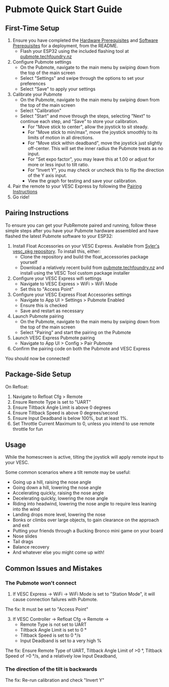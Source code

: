 # Pubmote Quick Start Guide

## First-Time Setup

1. Ensure you have completed the [Hardware Prerequisites](/README.md#hardware-prerequisites) and [Software Prerequisites](/README.md#software-prerequisites) for a deployment, from the README.
    - Flash your ESP32 using the included flashing tool at [pubmote.techfoundry.nz](https://pubmote.techfoundry.nz/)
2. Configure Pubmote settings
    - On the Pubmote, navigate to the main menu by swiping down from the top of the main screen
    - Select "Settings" and swipe through the options to set your preferences
    - Select "Save" to apply your settings
3. Calibrate your Pubmote
    - On the Pubmote, navigate to the main menu by swiping down from the top of the main screen
    - Select "Calibration"
    - Select "Start" and move through the steps, selecting "Next" to continue each step, and "Save" to store your calibration.
        - For "Move stick to center", allow the joystick to sit steady.
        - For "Move stick to min/max", move the joystick smoothly to its limits of motion in all directions.
        - For "Move stick within deadband", move the joystick just slightly off-center. This will set the inner radius the Pubmote treats as no input.
        - For "Set expo factor", you may leave this at 1.00 or adjust for more or less input to tilt ratio.
        - For "Invert Y", you may check or uncheck this to flip the direction of the Y axis input.
        - View the graph for testing and save your calibration.
4. Pair the remote to your VESC Express by following the [Pairing Instructions](#pairing-instructions)
5. Go ride!

## Pairing Instructions

To ensure you can get your PubRemote paired and running, follow these simple steps after you have your Pubmote hardware assembled and have flashed the latest Pubmote software to your ESP32:

1. Install Float Accessories on your VESC Express. Available from [Syler's vesc_pkg repository](https://github.com/Relys/vesc_pkg). To install this, either:
    - Clone the repository and build the float_accessories package yourself
    - Download a relatively recent build from [pubmote.techfoundry.nz](https://pubmote.techfoundry.nz) and install using the VESC Tool custom package installer
2. Configure your VESC Express wifi settings
    - Navigate to VESC Express > WiFi > WiFi Mode
    - Set this to "Access Point"
3. Configure your VESC Express Float Accessories settings
    - Navigate to App UI > Settings > Pubmote Enabled
    - Ensure this is checked
    - Save and restart as necessary
4. Launch Pubmote pairing
    - On the Pubmote, navigate to the main menu by swiping down from the top of the main screen
    - Select "Pairing" and start the pairing on the Pubmote
5. Launch VESC Express Pubmote pairing
    - Navigate to App UI > Config > Pair Pubmote
6. Confirm the pairing code on both the Pubmote and VESC Express

You should now be connected!

## Package-Side Setup

On Refloat:
1. Navigate to Refloat Cfg > Remote
2. Ensure Remote Type is set to "UART"
3. Ensure Tiltback Angle Limit is above 0 degrees
4. Ensure Tiltback Speed is above 0 degrees/second
5. Ensure Input Deadband is below 100%, but at least 1%.
6. Set Throttle Current Maximum to 0, unless you intend to use remote throttle for fun

## Usage

While the homescreen is active, tilting the joystick will apply remote input to your VESC.

Some common scenarios where a tilt remote may be useful:
- Going up a hill, raising the nose angle
- Going down a hill, lowering the nose angle
- Accelerating quickly, raising the nose angle
- Decelerating quickly, lowering the nose angle
- Riding into headwind, lowering the nose angle to require less leaning into the wind
- Landing drops more level, lowering the nose
- Bonks or climbs over large objects, to gain clearance on the approach and exit
- Putting your friends through a Bucking Bronco mini game on your board
- Nose slides
- Tail drags
- Balance recovery
- And whatever else you might come up with!

## Common Issues and Mistakes

### The Pubmote won't connect

1. If VESC Express -> WiFi -> WiFi Mode is set to "Station Mode", it will cause connection failures with Pubmote.

The fix: It must be set to "Access Point"

3. If VESC Controller -> Refloat Cfg -> Remote ->
      - Remote Type is not set to UART
      - Tiltback Angle Limit is set to 0 °
      - Tiltback Speed is set to 0 °/s
      - Input Deadband is set to a very high %

The fix: Ensure Remote Type of  UART, Tiltback Angle Limit of >0 °, Tiltback Speed of >0 °/s, and a relatively low Input Deadband,

### The direction of the tilt is backwards

The fix: Re-run calibration and check "Invert Y"
